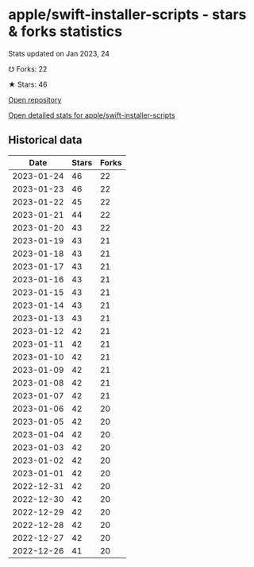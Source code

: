 # apple/swift-installer-scripts - stars & forks statistics

Stats updated on Jan 2023, 24

☋ Forks: 22

★ Stars: 46

[Open repository](https://github.com/apple/swift-installer-scripts)

[Open detailed stats for apple/swift-installer-scripts](https://reviewgithub.com/rep/apple/swift-installer-scripts)

## Historical data
| Date | Stars | Forks |
|------|-------|-------|
| 2023-01-24 | 46 | 22 | 
| 2023-01-23 | 46 | 22 | 
| 2023-01-22 | 45 | 22 | 
| 2023-01-21 | 44 | 22 | 
| 2023-01-20 | 43 | 22 | 
| 2023-01-19 | 43 | 21 | 
| 2023-01-18 | 43 | 21 | 
| 2023-01-17 | 43 | 21 | 
| 2023-01-16 | 43 | 21 | 
| 2023-01-15 | 43 | 21 | 
| 2023-01-14 | 43 | 21 | 
| 2023-01-13 | 43 | 21 | 
| 2023-01-12 | 42 | 21 | 
| 2023-01-11 | 42 | 21 | 
| 2023-01-10 | 42 | 21 | 
| 2023-01-09 | 42 | 21 | 
| 2023-01-08 | 42 | 21 | 
| 2023-01-07 | 42 | 21 | 
| 2023-01-06 | 42 | 20 | 
| 2023-01-05 | 42 | 20 | 
| 2023-01-04 | 42 | 20 | 
| 2023-01-03 | 42 | 20 | 
| 2023-01-02 | 42 | 20 | 
| 2023-01-01 | 42 | 20 | 
| 2022-12-31 | 42 | 20 | 
| 2022-12-30 | 42 | 20 | 
| 2022-12-29 | 42 | 20 | 
| 2022-12-28 | 42 | 20 | 
| 2022-12-27 | 42 | 20 | 
| 2022-12-26 | 41 | 20 | 

